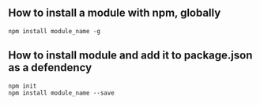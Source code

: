 ## How to install a module with npm, globally
    npm install module_name -g

## How to install module and add it to package.json as a defendency

    npm init
    npm install module_name --save

